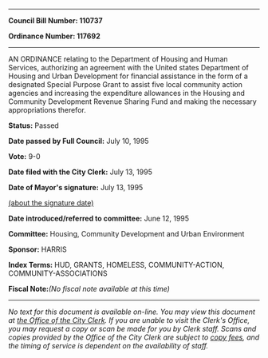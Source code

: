 

********

**Council Bill Number: 110737**
   
**Ordinance Number: 117692**
********

 AN ORDINANCE relating to the Department of Housing and Human Services, authorizing an agreement with the United states Department of Housing and Urban Development for financial assistance in the form of a designated Special Purpose Grant to assist five local community action agencies and increasing the expenditure allowances in the Housing and Community Development Revenue Sharing Fund and making the necessary appropriations therefor.

**Status:** Passed
   
**Date passed by Full Council:** July 10, 1995
   
**Vote:** 9-0
   
**Date filed with the City Clerk:** July 13, 1995
   
**Date of Mayor's signature:** July 13, 1995
   
[(about the signature date)](/~public/approvaldate.htm)
   
   
   
**Date introduced/referred to committee:** June 12, 1995
   
**Committee:** Housing, Community Development and Urban Environment
   
**Sponsor:** HARRIS
   
   
**Index Terms:** HUD, GRANTS, HOMELESS, COMMUNITY-ACTION, COMMUNITY-ASSOCIATIONS

**Fiscal Note:**_(No fiscal note available at this time)_
********

_No text for this document is available on-line. You may view this document at [the Office of the City Clerk](http://www.seattle.gov/leg/clerk/contactUs.htm). If you are unable to visit the Clerk's Office, you may request a copy or scan be made for you by Clerk staff. Scans and copies provided by the Office of the City Clerk are subject to [copy fees](http://clerk.seattle.gov/~public/clerkfees.htm), and the timing of service is dependent on the availability of staff._

